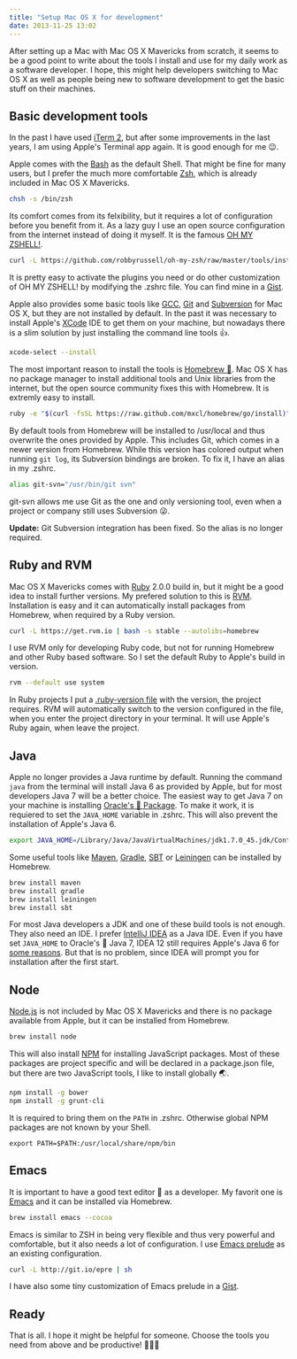 ```yaml
---
title: "Setup Mac OS X for development"
date: 2013-11-25 13:02
---
```


After setting up a Mac with Mac OS X Mavericks from scratch, it seems
to be a good point to write about the tools I install and use for my
daily work as a software developer. I hope, this might help developers
switching to Mac OS X as well as people being new to software
development to get the basic stuff on their machines.

Basic development tools
-----------------------

In the past I have used [iTerm 2](http://www.iterm2.com), but after some improvements in the
last years, I am using Apple's Terminal app again. It is good enough
for me 😉.

Apple comes with the [Bash](http://www.gnu.org/software/bash/) as the default Shell. That might be fine for
many users, but I prefer the much more comfortable [Zsh](http://www.zsh.org), which is
already included in Mac OS X Mavericks.

```sh
chsh -s /bin/zsh
```

Its comfort comes from its felxibility, but it requires a lot of
configuration before you benefit from it. As a lazy guy I use an open
source configuration from the internet instead of doing it myself. It
is the famous [OH MY ZSHELL!](https://github.com/robbyrussell/oh-my-zsh).

```sh
curl -L https://github.com/robbyrussell/oh-my-zsh/raw/master/tools/install.sh | sh
```

It is pretty easy to activate the plugins you need or do other
customization of OH MY ZSHELL! by modifying the .zshrc file. You can
find mine in a [Gist](https://gist.github.com/jehrhardt/6724571).

Apple also provides some basic tools like [GCC](http://gcc.gnu.org), [Git](http://git-scm.com) and
[Subversion](http://subversion.apache.org) for Mac OS X, but they are not installed by default. In the
past it was necessary to install Apple's [XCode](https://itunes.apple.com/de/app/xcode/id497799835)
IDE to get them on your machine, but nowadays there is a slim solution by just installing the
command line tools 👍.

```sh
xcode-select --install
```

The most important reason to install the tools is [Homebrew 🍺](http://brew.sh). Mac OS X
has no package manager to install additional tools and Unix libraries
from the internet, but the open source community fixes this with
Homebrew. It is extremly easy to install.

```sh
ruby -e "$(curl -fsSL https://raw.github.com/mxcl/homebrew/go/install)"
```

By default tools from Homebrew will be installed to /usr/local and
thus overwrite the ones provided by Apple. This includes Git, which
comes in a newer version from Homebrew. While this version has colored
output when running ```git log```, its Subversion bindings are
broken. To fix it, I have an alias in my .zshrc.

```sh
alias git-svn="/usr/bin/git svn"
```

git-svn allows me use Git as the one and only versioning tool, even
when a project or company still uses Subversion 😜.

**Update:** Git Subversion integration has been fixed. So the alias is no longer required.

Ruby and RVM
------------

Mac OS X Mavericks comes with [Ruby](https://www.ruby-lang.org) 2.0.0 build in, but it might be a
good idea to install further versions. My prefered
solution to this is [RVM](http://rvm.io). Installation is easy and it can automatically
install packages from Homebrew, when required by a Ruby version.

```sh
curl -L https://get.rvm.io | bash -s stable --autolibs=homebrew
```

I use RVM only for developing Ruby code, but not for running Homebrew
and other Ruby based software. So I set the default Ruby to Apple's
build in version.

```sh
rvm --default use system
```

In Ruby projects I put a
[.ruby-version file](https://gist.github.com/jehrhardt/7639076) with
the version, the project requires. RVM will automatically switch to
the version configured in the file, when you enter the project
directory in your terminal. It will use Apple's Ruby again, when leave
the project.

Java
----

Apple no longer provides a Java runtime by default. Running the
command ```java``` from the terminal will install Java 6 as provided
by Apple, but for most developers Java 7 will be a better choice. The
easiest way to get Java 7 on your machine is installing
[Oracle's 👿 Package](http://www.oracle.com/technetwork/java/javase/downloads/index.html). To
make it work, it is requiered to set the ```JAVA_HOME``` variable in
.zshrc. This will also prevent the installation of Apple's Java 6.

```sh
export JAVA_HOME=/Library/Java/JavaVirtualMachines/jdk1.7.0_45.jdk/Contents/Home/
```

Some useful tools like [Maven](http://maven.apache.org), [Gradle](http://www.gradle.org),
[SBT](http://www.scala-sbt.org) or [Leiningen](http://leiningen.org) can be
installed by Homebrew.

```sh
brew install maven
brew install gradle
brew install leiningen
brew install sbt
```

For most Java developers a JDK and one of these build tools is not
enough. They also need an IDE. I prefer [IntelliJ IDEA](http://www.jetbrains.com/idea/) as a Java
IDE. Even if you have set ```JAVA_HOME``` to Oracle's 👿 Java 7, IDEA 12
still requires Apple's Java 6 for [some reasons](http://blog.jetbrains.com/idea/2013/09/jdk7_compatibility/). But that is no
problem, since IDEA will prompt you for installation after the first
start.

Node
----

[Node.js](http://nodejs.org) is not included by Mac OS X Mavericks and there is no package
available from Apple, but it can be installed from Homebrew.

```sh
brew install node
```

This will also install [NPM](https://npmjs.org) for installing JavaScript packages. Most of
these packages are project specific and will be declared in a
package.json file, but there are two JavaScript tools, I like to install globally 🌏.

```sh
npm install -g bower
npm install -g grunt-cli
```

It is required to bring them on the ```PATH``` in .zshrc. Otherwise
global NPM packages are not known by your Shell.

```
export PATH=$PATH:/usr/local/share/npm/bin
```

Emacs
-----

It is important to have a good text editor 📝 as a developer. My favorit
one is [Emacs](http://www.gnu.org/software/emacs/) and it can be installed via Homebrew.

```sh
brew install emacs --cocoa
```

Emacs is similar to ZSH in being very flexible and thus very powerful
and comfortable, but it also needs a lot of configuration. I use [Emacs
prelude](https://github.com/bbatsov/prelude) as an existing configuration.

```sh
curl -L http://git.io/epre | sh
```

I have also some tiny customization of Emacs prelude in a
[Gist](https://gist.github.com/jehrhardt/7276703).

Ready
-----

That is all. I hope it might be helpful for someone. Choose the tools
you need from above and be productive! 🍺💃😊
